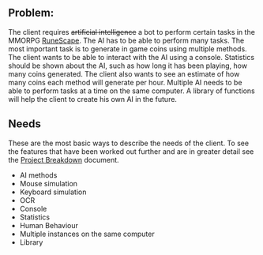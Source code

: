 ## Problem:
The client requires ~~artificial intelligence~~ a bot to perform certain tasks in the MMORPG 
[RuneScape](http://www.runescape.com/). The AI has to be able to perform many tasks.
The most important task is to generate in game coins using multiple methods.
The client wants to be able to interact with the AI using a console.
Statistics should be shown about the AI, such as how long it has been playing, how many coins generated.
The client also wants to see an estimate of how many coins each method will generate per hour.
Multiple AI needs to be able to perform tasks at a time on the same computer. A library of functions will help the client to create his own AI in the future.

## Needs
These are the most basic ways to describe the needs of the client. To see the features that have been worked out further and are in greater detail see the [Project Breakdown](Project-Breakdown) document.

- AI methods
- Mouse simulation
- Keyboard simulation
- OCR
- Console
- Statistics
- Human Behaviour
- Multiple instances on the same computer
- Library
